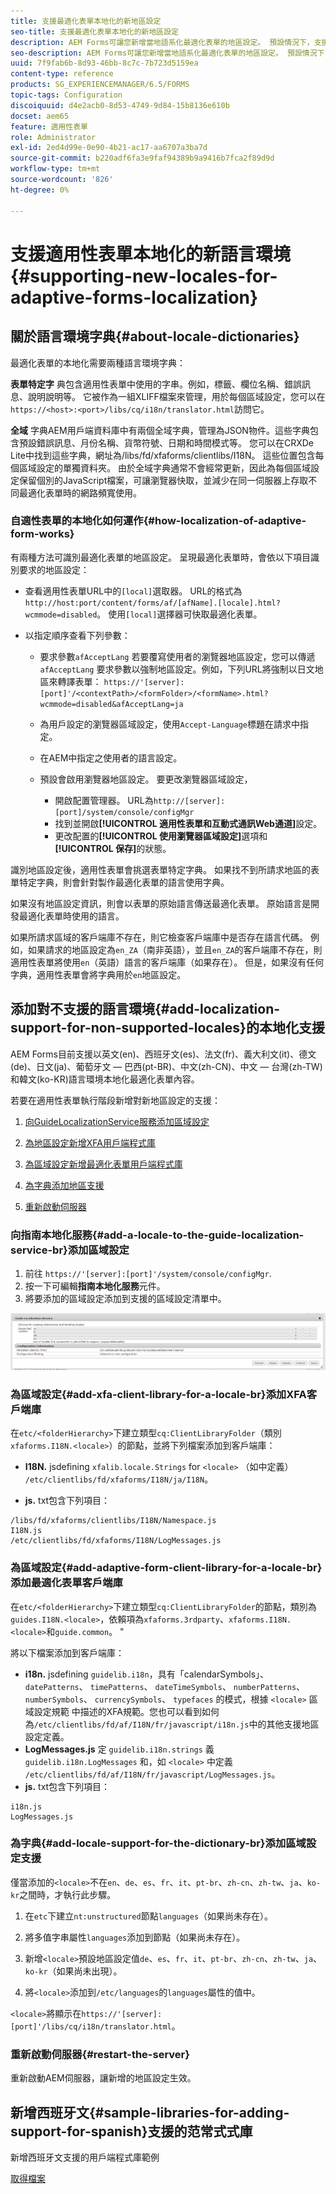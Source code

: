 ```yaml
---
title: 支援最適化表單本地化的新地區設定
seo-title: 支援最適化表單本地化的新地區設定
description: AEM Forms可讓您新增當地語系化最適化表單的地區設定。 預設情況下，支援的地區設定是英文、法文、德文和日文。
seo-description: AEM Forms可讓您新增當地語系化最適化表單的地區設定。 預設情況下，支援的地區設定是英文、法文、德文和日文。
uuid: 7f9fab6b-8d93-46bb-8c7c-7b723d5159ea
content-type: reference
products: SG_EXPERIENCEMANAGER/6.5/FORMS
topic-tags: Configuration
discoiquuid: d4e2acb0-8d53-4749-9d84-15b8136e610b
docset: aem65
feature: 適用性表單
role: Administrator
exl-id: 2ed4d99e-0e90-4b21-ac17-aa6707a3ba7d
source-git-commit: b220adf6fa3e9faf94389b9a9416b7fca2f89d9d
workflow-type: tm+mt
source-wordcount: '826'
ht-degree: 0%

---
```


# 支援適用性表單本地化的新語言環境{#supporting-new-locales-for-adaptive-forms-localization}

## 關於語言環境字典{#about-locale-dictionaries}

最適化表單的本地化需要兩種語言環境字典：

**表單特定字** 典包含適用性表單中使用的字串。例如，標籤、欄位名稱、錯誤訊息、說明說明等。 它被作為一組XLIFF檔案來管理，用於每個區域設定，您可以在`https://<host>:<port>/libs/cq/i18n/translator.html`訪問它。

**全域** 字典AEM用戶端資料庫中有兩個全域字典，管理為JSON物件。這些字典包含預設錯誤訊息、月份名稱、貨幣符號、日期和時間模式等。 您可以在CRXDe Lite中找到這些字典，網址為/libs/fd/xfaforms/clientlibs/I18N。 這些位置包含每個區域設定的單獨資料夾。 由於全域字典通常不會經常更新，因此為每個區域設定保留個別的JavaScript檔案，可讓瀏覽器快取，並減少在同一伺服器上存取不同最適化表單時的網路頻寬使用。

### 自適性表單的本地化如何運作{#how-localization-of-adaptive-form-works}

有兩種方法可識別最適化表單的地區設定。 呈現最適化表單時，會依以下項目識別要求的地區設定：

* 查看適用性表單URL中的`[local]`選取器。 URL的格式為`http://host:port/content/forms/af/[afName].[locale].html?wcmmode=disabled`。 使用`[local]`選擇器可快取最適化表單。

* 以指定順序查看下列參數：

   * 要求參數`afAcceptLang`
若要覆寫使用者的瀏覽器地區設定，您可以傳遞 
`afAcceptLang` 要求參數以強制地區設定。例如，下列URL將強制以日文地區來轉譯表單：
      `https://'[server]:[port]'/<contextPath>/<formFolder>/<formName>.html?wcmmode=disabled&afAcceptLang=ja`

   * 為用戶設定的瀏覽器區域設定，使用`Accept-Language`標題在請求中指定。

   * 在AEM中指定之使用者的語言設定。

   * 預設會啟用瀏覽器地區設定。 要更改瀏覽器區域設定，
      * 開啟配置管理器。 URL為`http://[server]:[port]/system/console/configMgr`
      * 找到並開啟&#x200B;**[!UICONTROL 適用性表單和互動式通訊Web通道]**&#x200B;設定。
      * 更改配置的&#x200B;**[!UICONTROL 使用瀏覽器區域設定]**&#x200B;選項和&#x200B;**[!UICONTROL 保存]**&#x200B;的狀態。

識別地區設定後，適用性表單會挑選表單特定字典。 如果找不到所請求地區的表單特定字典，則會針對製作最適化表單的語言使用字典。

如果沒有地區設定資訊，則會以表單的原始語言傳送最適化表單。 原始語言是開發最適化表單時使用的語言。

如果所請求區域的客戶端庫不存在，則它檢查客戶端庫中是否存在語言代碼。 例如，如果請求的地區設定為`en_ZA`（南非英語），並且`en_ZA`的客戶端庫不存在，則適用性表單將使用`en`（英語）語言的客戶端庫（如果存在）。 但是，如果沒有任何字典，適用性表單會將字典用於`en`地區設定。

## 添加對不支援的語言環境{#add-localization-support-for-non-supported-locales}的本地化支援

AEM Forms目前支援以英文(en)、西班牙文(es)、法文(fr)、義大利文(it)、德文(de)、日文(ja)、葡萄牙文 — 巴西(pt-BR)、中文(zh-CN)、中文 — 台灣(zh-TW)和韓文(ko-KR)語言環境本地化最適化表單內容。

若要在適用性表單執行階段新增對新地區設定的支援：

1. [向GuideLocalizationService服務添加區域設定](../../forms/using/supporting-new-language-localization.md#p-add-a-locale-to-the-guide-localization-service-br-p)

1. [為地區設定新增XFA用戶端程式庫](../../forms/using/supporting-new-language-localization.md#p-add-xfa-client-library-for-a-locale-br-p)

1. [為區域設定新增最適化表單用戶端程式庫](../../forms/using/supporting-new-language-localization.md#p-add-adaptive-form-client-library-for-a-locale-br-p)
1. [為字典添加地區支援](../../forms/using/supporting-new-language-localization.md#p-add-locale-support-for-the-dictionary-br-p)
1. [重新啟動伺服器](../../forms/using/supporting-new-language-localization.md#p-restart-the-server-p)

### 向指南本地化服務{#add-a-locale-to-the-guide-localization-service-br}添加區域設定

1. 前往 `https://'[server]:[port]'/system/console/configMgr`.
1. 按一下可編輯&#x200B;**指南本地化服務**&#x200B;元件。
1. 將要添加的區域設定添加到支援的區域設定清單中。

![指南本地化服務](assets/configservice.png)

### 為區域設定{#add-xfa-client-library-for-a-locale-br}添加XFA客戶端庫

在`etc/<folderHierarchy>`下建立類型`cq:ClientLibraryFolder`（類別`xfaforms.I18N.<locale>`）的節點，並將下列檔案添加到客戶端庫：

* **I18N.** jsdefining `xfalib.locale.Strings`  for  `<locale>` （如中定義） `/etc/clientlibs/fd/xfaforms/I18N/ja/I18N`。

* **js.** txt包含下列項目：

```text
/libs/fd/xfaforms/clientlibs/I18N/Namespace.js
I18N.js
/etc/clientlibs/fd/xfaforms/I18N/LogMessages.js
```

### 為區域設定{#add-adaptive-form-client-library-for-a-locale-br}添加最適化表單客戶端庫

在`etc/<folderHierarchy>`下建立類型`cq:ClientLibraryFolder`的節點，類別為`guides.I18N.<locale>`，依賴項為`xfaforms.3rdparty`、`xfaforms.I18N.<locale>`和`guide.common`。 &quot;

將以下檔案添加到客戶端庫：

* **i18n.** jsdefining  `guidelib.i18n`，具有「calendarSymbols」、 `datePatterns`、 `timePatterns`、 `dateTimeSymbols`、 `numberPatterns`、 `numberSymbols`、 `currencySymbols`、 `typefaces` 的模式，根據 `<locale>` 區域設定規範 [](https://helpx.adobe.com/content/dam/Adobe/specs/xfa_spec_3_3.pdf)中描述的XFA規範。您也可以看到如何為`/etc/clientlibs/fd/af/I18N/fr/javascript/i18n.js`中的其他支援地區設定定義。
* **LogMessages.js** 定 `guidelib.i18n.strings` 義 `guidelib.i18n.LogMessages` 和，如 `<locale>` 中定義 `/etc/clientlibs/fd/af/I18N/fr/javascript/LogMessages.js`。
* **js.** txt包含下列項目：

```text
i18n.js
LogMessages.js
```

### 為字典{#add-locale-support-for-the-dictionary-br}添加區域設定支援

僅當添加的`<locale>`不在`en`、`de`、`es`、`fr`、`it`、`pt-br`、`zh-cn`、`zh-tw`、`ja`、`ko-kr`之間時，才執行此步驟。

1. 在`etc`下建立`nt:unstructured`節點`languages`（如果尚未存在）。

1. 將多值字串屬性`languages`添加到節點（如果尚未存在）。
1. 新增`<locale>`預設地區設定值`de`、`es`、`fr`、`it`、`pt-br`、`zh-cn`、`zh-tw`、`ja`、`ko-kr`（如果尚未出現）。

1. 將`<locale>`添加到`/etc/languages`的`languages`屬性的值中。

`<locale>`將顯示在`https://'[server]:[port]'/libs/cq/i18n/translator.html`。

### 重新啟動伺服器{#restart-the-server}

重新啟動AEM伺服器，讓新增的地區設定生效。

## 新增西班牙文{#sample-libraries-for-adding-support-for-spanish}支援的范常式式庫

新增西班牙文支援的用戶端程式庫範例

[取得檔案](assets/sample.zip)
